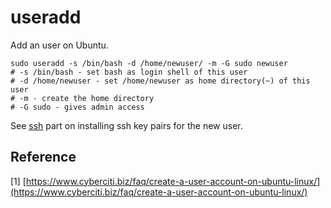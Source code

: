 # useradd

Add an user on Ubuntu.

```
sudo useradd -s /bin/bash -d /home/newuser/ -m -G sudo newuser
# -s /bin/bash - set bash as login shell of this user
# -d /home/newuser - set /home/newuser as home directory(~) of this user
# -m - create the home directory
# -G sudo - gives admin access
```

See [ssh](../ssh/ "mention") part on installing ssh key pairs for the new user.

## Reference

\[1] [https://www.cyberciti.biz/faq/create-a-user-account-on-ubuntu-linux/](https://www.cyberciti.biz/faq/create-a-user-account-on-ubuntu-linux/)
